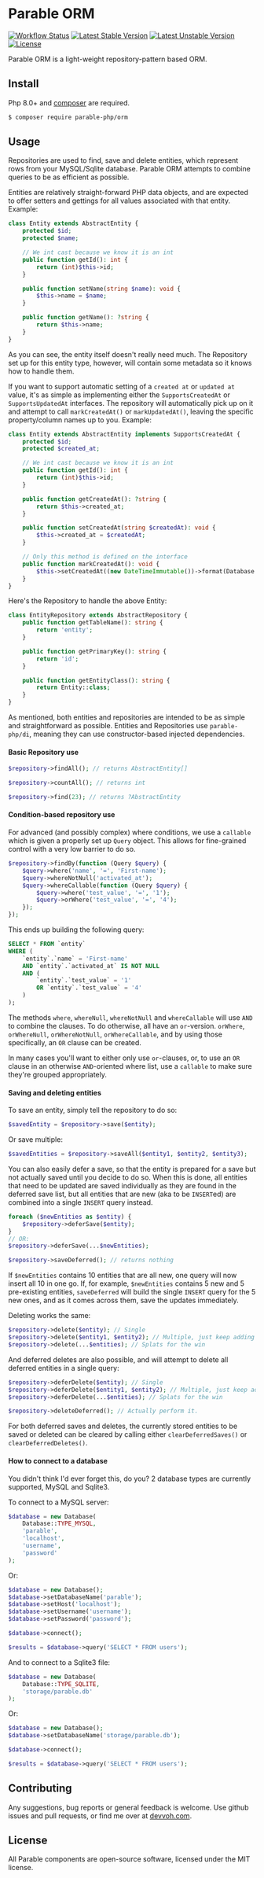 # Parable ORM

[![Workflow Status](https://github.com/parable-php/orm/workflows/Tests/badge.svg)](https://github.com/parable-php/orm/actions?query=workflow%3ATests)
[![Latest Stable Version](https://poser.pugx.org/parable-php/orm/v/stable)](https://packagist.org/packages/parable-php/orm)
[![Latest Unstable Version](https://poser.pugx.org/parable-php/orm/v/unstable)](https://packagist.org/packages/parable-php/orm)
[![License](https://poser.pugx.org/parable-php/orm/license)](https://packagist.org/packages/parable-php/orm)

Parable ORM is a light-weight repository-pattern based ORM.

## Install

Php 8.0+ and [composer](https://getcomposer.org) are required.

```bash
$ composer require parable-php/orm
```

## Usage

Repositories are used to find, save and delete entities, which represent rows from your MySQL/Sqlite database. Parable ORM attempts to combine queries to be as efficient as possible.

Entities are relatively straight-forward PHP data objects, and are expected to offer setters and gettings for all values associated with that entity. Example:

```php
class Entity extends AbstractEntity {
    protected $id;
    protected $name;

    // We int cast because we know it is an int
    public function getId(): int {
        return (int)$this->id;
    }

    public function setName(string $name): void {
        $this->name = $name;
    }

    public function getName(): ?string {
        return $this->name;
    }
}
```

As you can see, the entity itself doesn't really need much. The Repository set up for this entity type, however, will contain some metadata so it knows how to handle them.

If you want to support automatic setting of a `created at` or `updated at` value, it's as simple as implementing either the `SupportsCreatedAt` or `SupportsUpdatedAt` interfaces. The repository will automatically pick up on it and attempt to call `markCreatedAt()` or `markUpdatedAt()`, leaving the specific property/column names up to you. Example:

```php
class Entity extends AbstractEntity implements SupportsCreatedAt {
    protected $id;
    protected $created_at;

    // We int cast because we know it is an int
    public function getId(): int {
        return (int)$this->id;
    }

    public function getCreatedAt(): ?string {
        return $this->created_at;
    }

    public function setCreatedAt(string $createdAt): void {
        $this->created_at = $createdAt;
    }

    // Only this method is defined on the interface
    public function markCreatedAt(): void {
        $this->setCreatedAt((new DateTimeImmutable())->format(Database::DATETIME_SQL));
    }
}
```

Here's the Repository to handle the above Entity:

```php
class EntityRepository extends AbstractRepository {
    public function getTableName(): string {
        return 'entity';
    }

    public function getPrimaryKey(): string {
        return 'id';
    }

    public function getEntityClass(): string {
        return Entity::class;
    }
}
```

As mentioned, both entities and repositories are intended to be as simple and straightforward as possible. Entities and Repositories use `parable-php/di`, meaning they can use constructor-based injected dependencies.

#### Basic Repository use

```php
$repository->findAll(); // returns AbstractEntity[]
```
```php
$repository->countAll(); // returns int
```
```php
$repository->find(23); // returns ?AbstractEntity
```

#### Condition-based repository use

For advanced (and possibly complex) where conditions, we use a `callable` which is given a properly set up `Query` object. This allows for fine-grained control with a very low barrier to do so.

```php
$repository->findBy(function (Query $query) {
    $query->where('name', '=', 'First-name');
    $query->whereNotNull('activated_at');
    $query->whereCallable(function (Query $query) {
        $query->where('test_value', '=', '1');
        $query->orWhere('test_value', '=', '4');
    });
});
```

This ends up building the following query:

```sql
SELECT * FROM `entity` 
WHERE (
    `entity`.`name` = 'First-name' 
    AND `entity`.`activated_at` IS NOT NULL 
    AND (
        `entity`.`test_value` = '1' 
        OR `entity`.`test_value` = '4'
    )
);
```

The methods `where`, `whereNull`, `whereNotNull` and `whereCallable` will use `AND` to combine the clauses. To do otherwise, all have an `or`-version. `orWhere`, `orWhereNull`, `orWhereNotNull`, `orWhereCallable`, and by using those specifically, an `OR` clause can be created.

In many cases you'll want to either only use `or`-clauses, or, to use an `OR` clause in an otherwise `AND`-oriented where list, use a `callable` to make sure they're grouped appropriately.

#### Saving and deleting entities

To save an entity, simply tell the repository to do so:
```php
$savedEntity = $repository->save($entity);
```

Or save multiple:
```php
$savedEntities = $repository->saveAll($entity1, $entity2, $entity3);
```

You can also easily defer a save, so that the entity is prepared for a save but not actually saved until you decide to do so. When this is done, all entities that need to be updated are saved individually as they are found in the deferred save list, but all entities that are new (aka to be `INSERT`ed) are combined into a single `INSERT` query instead.

```php
foreach ($newEntities as $entity) {
    $repository->deferSave($entity);
}
// OR:
$repository->deferSave(...$newEntities);

$repository->saveDeferred(); // returns nothing
```

If `$newEntities` contains 10 entities that are all new, one query will now insert all 10 in one go. If, for example, `$newEntities` contains 5 new and 5 pre-existing entities, `saveDeferred` will build the single `INSERT` query for the 5 new ones, and as it comes across them, save the updates immediately.

Deleting works the same:
```php
$repository->delete($entity); // Single
$repository->delete($entity1, $entity2); // Multiple, just keep adding
$repository->delete(...$entities); // Splats for the win
```

And deferred deletes are also possible, and will attempt to delete all deferred entities in a single query:

```php
$repository->deferDelete($entity); // Single
$repository->deferDelete($entity1, $entity2); // Multiple, just keep adding
$repository->deferDelete(...$entities); // Splats for the win

$repository->deleteDeferred(); // Actually perform it.
```

For both deferred saves and deletes, the currently stored entities to be saved or deleted can be cleared by calling either `clearDeferredSaves()` or `clearDeferredDeletes()`.

#### How to connect to a database

You didn't think I'd ever forget this, do you? 2 database types are currently supported, MySQL and Sqlite3.

To connect to a MySQL server:

```php
$database = new Database(
    Database::TYPE_MYSQL, 
    'parable',
    'localhost',
    'username',
    'password'
);
```

Or:

```php
$database = new Database();
$database->setDatabaseName('parable');
$database->setHost('localhost');
$database->setUsername('username');
$database->setPassword('password');

$database->connect();

$results = $database->query('SELECT * FROM users');
```

And to connect to a Sqlite3 file:

```php
$database = new Database(
    Database::TYPE_SQLITE, 
    'storage/parable.db'
);
```

Or:

```php
$database = new Database();
$database->setDatabaseName('storage/parable.db');

$database->connect();

$results = $database->query('SELECT * FROM users');
```

## Contributing

Any suggestions, bug reports or general feedback is welcome. Use github issues and pull requests, or find me over at [devvoh.com](https://devvoh.com).

## License

All Parable components are open-source software, licensed under the MIT license.

